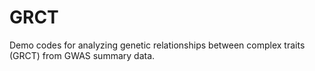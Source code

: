 # GRCT
Demo codes for analyzing genetic relationships between complex traits (GRCT) from GWAS summary data.

